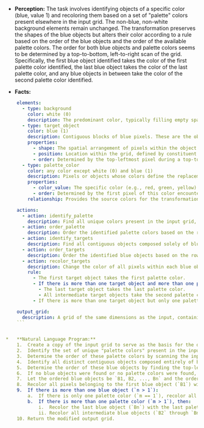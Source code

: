*   **Perception:** The task involves identifying objects of a specific color (blue, value 1) and recoloring them based on a set of "palette" colors present elsewhere in the input grid. The non-blue, non-white background elements remain unchanged. The transformation preserves the shapes of the blue objects but alters their color according to a rule based on the order of the blue objects and the order of the available palette colors. The order for both blue objects and palette colors seems to be determined by a top-to-bottom, left-to-right scan of the grid. Specifically, the first blue object identified takes the color of the first palette color identified, the last blue object takes the color of the last palette color, and any blue objects in between take the color of the second palette color identified.

*   **Facts:**
    
```yaml
    elements:
      - type: background
        color: white (0)
        description: The predominant color, typically filling empty space. Remains unchanged.
      - type: target_object
        color: blue (1)
        description: Contiguous blocks of blue pixels. These are the objects acted upon.
        properties:
          - shape: The spatial arrangement of pixels within the object. Preserved in the output.
          - position: Location within the grid, defined by constituent pixels.
          - order: Determined by the top-leftmost pixel during a top-to-bottom, left-to-right scan relative to other blue objects.
      - type: palette_color
        color: any color except white (0) and blue (1)
        description: Pixels or objects whose colors define the replacement colors for target_objects.
        properties:
          - color_value: The specific color (e.g., red, green, yellow).
          - order: Determined by the first pixel of this color encountered during a top-to-bottom, left-to-right scan relative to other unique palette colors.
        relationship: Provides the source colors for the transformation. Palette colors themselves and their locations remain unchanged in the output.

    actions:
      - action: identify_palette
        description: Find all unique colors present in the input grid, excluding white (0) and blue (1).
      - action: order_palette
        description: Order the identified palette colors based on the row and column index of their first occurrence (top-to-bottom, left-to-right scan).
      - action: identify_targets
        description: Find all contiguous objects composed solely of blue (1) pixels.
      - action: order_targets
        description: Order the identified blue objects based on the row and column index of their top-leftmost pixel (top-to-bottom, left-to-right scan).
      - action: recolor_targets
        description: Change the color of all pixels within each blue object based on a specific mapping rule using the ordered targets and ordered palette.
        rule:
          - The first target object takes the first palette color.
          - If there is more than one target object and more than one palette color:
            - The last target object takes the last palette color.
            - All intermediate target objects take the second palette color.
          - If there is more than one target object but only one palette color, all target objects take that single palette color.

    output_grid:
      description: A grid of the same dimensions as the input, containing the original non-blue objects/pixels and the recolored target objects.
    ```


*   **Natural Language Program:**
    1.  Create a copy of the input grid to serve as the basis for the output grid.
    2.  Identify the set of unique "palette colors" present in the input grid by finding all colors other than white (0) and blue (1).
    3.  Determine the order of these palette colors by scanning the input grid row-by-row from top to bottom, and left-to-right within each row, recording the order in which each unique palette color is first encountered.
    4.  Identify all distinct contiguous objects composed entirely of blue (1) pixels.
    5.  Determine the order of these blue objects by finding the top-leftmost pixel of each object and ordering the objects based on these pixels' positions using a top-to-bottom, left-to-right scan.
    6.  If no blue objects were found or no palette colors were found, the process is complete, and the copied grid is the final output.
    7.  Let the ordered blue objects be `B1, B2, ..., Bn` and the ordered palette colors be `P1, P2, ..., Pm`.
    8.  Recolor all pixels belonging to the first blue object (`B1`) with the first palette color (`P1`) in the output grid.
    9.  If there is more than one blue object (`n > 1`):
        a.  If there is only one palette color (`m == 1`), recolor all remaining blue objects (`B2` through `Bn`) with that single palette color (`P1`).
        b.  If there is more than one palette color (`m > 1`), then:
            i.  Recolor the last blue object (`Bn`) with the last palette color (`Pm`).
            ii. Recolor all intermediate blue objects (`B2` through `Bn-1`, if any exist) with the second palette color (`P2`).
    10. Return the modified output grid.